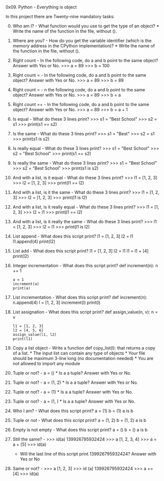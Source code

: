 0x09. Python - Everything is object

In this project there are Twenty-nine mandatory tasks:

0. Who am I? - What function would you use to get the type of an object?
		* Write the name of the function in the file, without ().

1. Where are you? - How do you get the variable identifier (which is the memory address in the CPython implementation)?
		* Write the name of the function in the file, without ().

2. Right count - In the following code, do a and b point to the same object? Answer with Yes or No.
		>>> a = 89
		>>> b = 100

3. Right count = - In the following code, do a and b point to the same object? Answer with Yes or No.
		>>> a = 89
		>>> b = 89

4. Right count = - n the following code, do a and b point to the same object? Answer with Yes or No.
		>>> a = 89
		>>> b = a

5. Right count =+ - In the following code, do a and b point to the same object? Answer with Yes or No.
		>>> a = 89
		>>> b = a + 1

6. Is equal - What do these 3 lines print?
		>>> s1 = "Best School"
		>>> s2 = s1
		>>> print(s1 == s2)

7. Is the same - What do these 3 lines print?
		>>> s1 = "Best"
		>>> s2 = s1
		>>> print(s1 is s2)

8. Is really equal - What do these 3 lines print?
		>>> s1 = "Best School"
		>>> s2 = "Best School"
		>>> print(s1 == s2)

9. Is really the same - What do these 3 lines print?
		>>> s1 = "Best School"
		>>> s2 = "Best School"
		>>> print(s1 is s2)

10. And with a list, is it equal - What do these 3 lines print?
		>>> l1 = [1, 2, 3]
		>>> l2 = [1, 2, 3] 
		>>> print(l1 == l2)

11. And with a list, is it the same - What do these 3 lines print?
		>>> l1 = [1, 2, 3]
		>>> l2 = [1, 2, 3] 
		>>> print(l1 is l2)

12. And with a list, is it really equal - What do these 3 lines print?
		>>> l1 = [1, 2, 3]
		>>> l2 = l1
		>>> print(l1 == l2)

13. And with a list, is it really the same - What do these 3 lines print?
		>>> l1 = [1, 2, 3]
		>>> l2 = l1
		>>> print(l1 is l2)

14. List append - What does this script print?
		l1 = [1, 2, 3]
		l2 = l1
		l1.append(4)
		print(l2)

15. List add - What does this script print?
		l1 = [1, 2, 3]
		l2 = l1
		l1 = l1 + [4]
		print(l2)

16. Integer incrementation - What does this script print?
		def increment(n):
    			n += 1

		a = 1
		increment(a)
		print(a)

17. List incrementation - What does this script print?
		def increment(n):
    			n.append(4)
		l = [1, 2, 3]
		increment(l)
		print(l)

18. List assignation - What does this script print?
		def assign_value(n, v):
    			n = v

		l1 = [1, 2, 3]
		l2 = [4, 5, 6]
		assign_value(l1, l2)
		print(l1)

19. Copy a list object - Write a function def copy_list(l): that returns a copy of a list.
		* The input list can contain any type of objects
		* Your file should be maximum 3-line long (no documentation needed)
		* You are not allowed to import any module
		
20. Tuple or not? - a = ()
			* Is a a tuple? Answer with Yes or No.

21. Tuple or not? - a = (1, 2)
			* Is a a tuple? Answer with Yes or No.

22. Tuple or not? - a = (1)
			* Is a a tuple? Answer with Yes or No.

23. Tuple or not? - a = (1, )
			* Is a a tuple? Answer with Yes or No.

24. Who I am? - What does this script print?
		a = (1)
		b = (1)
		a is b

25. Tuple or not - What does this script print?
		a = (1, 2)
		b = (1, 2)
		a is b
26. Empty is not empty - What does this script print?
		a = ()
		b = ()
		a is b

27. Still the same? - 
			>>> id(a)
			139926795932424
			>>> a
			[1, 2, 3, 4]
			>>> a = a + [5]
			>>> id(a)

	* Will the last line of this script print 139926795932424? Answer with Yes or No

28. Same or not? - 
			>>> a
			[1, 2, 3]
			>>> id (a)
			139926795932424
			>>> a += [4]
			>>> id(a)
